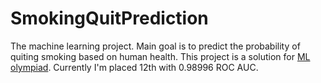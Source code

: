 # SmokingQuitPrediction
The machine learning project. Main goal is to predict the probability of quiting smoking based on human health.
This project is a solution for [ML olympiad](https://www.kaggle.com/competitions/ml-olympiad-smoking).
Currently I'm placed 12th with 0.98996 ROC AUC.
